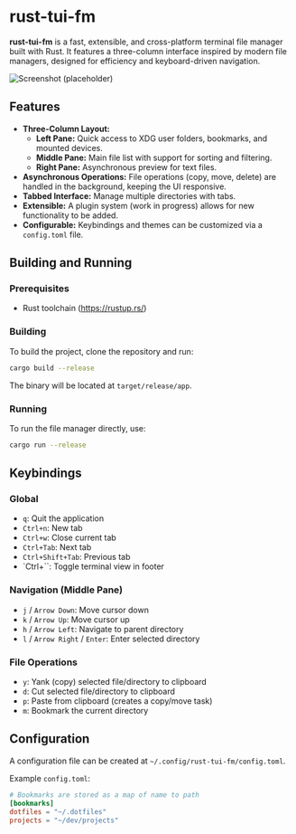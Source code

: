 # rust-tui-fm

**rust-tui-fm** is a fast, extensible, and cross-platform terminal file manager built with Rust. It features a three-column interface inspired by modern file managers, designed for efficiency and keyboard-driven navigation.

![Screenshot (placeholder)](placeholder.png)

## Features

*   **Three-Column Layout:**
    *   **Left Pane:** Quick access to XDG user folders, bookmarks, and mounted devices.
    *   **Middle Pane:** Main file list with support for sorting and filtering.
    *   **Right Pane:** Asynchronous preview for text files.
*   **Asynchronous Operations:** File operations (copy, move, delete) are handled in the background, keeping the UI responsive.
*   **Tabbed Interface:** Manage multiple directories with tabs.
*   **Extensible:** A plugin system (work in progress) allows for new functionality to be added.
*   **Configurable:** Keybindings and themes can be customized via a `config.toml` file.

## Building and Running

### Prerequisites

*   Rust toolchain (https://rustup.rs/)

### Building

To build the project, clone the repository and run:

```bash
cargo build --release
```

The binary will be located at `target/release/app`.

### Running

To run the file manager directly, use:

```bash
cargo run --release
```

## Keybindings

### Global
*   `q`: Quit the application
*   `Ctrl+n`: New tab
*   `Ctrl+w`: Close current tab
*   `Ctrl+Tab`: Next tab
*   `Ctrl+Shift+Tab`: Previous tab
*   `Ctrl+\``: Toggle terminal view in footer

### Navigation (Middle Pane)
*   `j` / `Arrow Down`: Move cursor down
*   `k` / `Arrow Up`: Move cursor up
*   `h` / `Arrow Left`: Navigate to parent directory
*   `l` / `Arrow Right` / `Enter`: Enter selected directory

### File Operations
*   `y`: Yank (copy) selected file/directory to clipboard
*   `d`: Cut selected file/directory to clipboard
*   `p`: Paste from clipboard (creates a copy/move task)
*   `m`: Bookmark the current directory

## Configuration

A configuration file can be created at `~/.config/rust-tui-fm/config.toml`.

Example `config.toml`:

```toml
# Bookmarks are stored as a map of name to path
[bookmarks]
dotfiles = "~/.dotfiles"
projects = "~/dev/projects"
```
